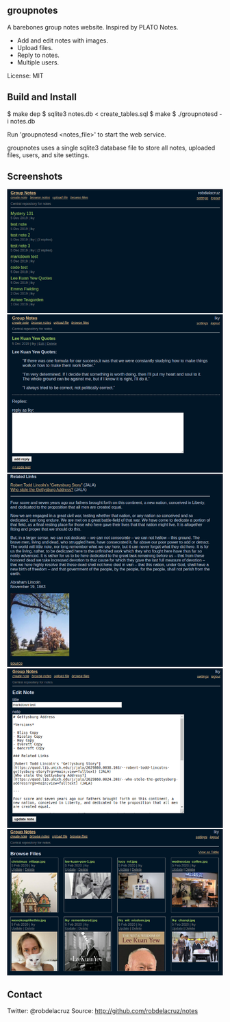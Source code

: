 ## groupnotes

A barebones group notes website. Inspired by PLATO Notes.

- Add and edit notes with images.
- Upload files.
- Reply to notes.
- Multiple users.

License:
  MIT

## Build and Install

  $ make dep
  $ sqlite3 notes.db < create_tables.sql
  $ make
  $ ./groupnotesd -i notes.db

  Run 'groupnotesd <notes_file>' to start the web service.

groupnotes uses a single sqlite3 database file to store all notes, uploaded files, users, and site settings.

## Screenshots

![notes list](screenshots/note_list.png)
![note text](screenshots/note_text.png)
![note with image](screenshots/note_with_image.png)
![note editor](screenshots/note_edit.png)
![files gallery](screenshots/files_gridview.png)

## Contact
  Twitter: @robdelacruz
  Source: http://github.com/robdelacruz/notes

